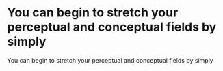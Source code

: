 # You can begin to stretch your perceptual and conceptual fields by simply

You can begin to stretch your perceptual and conceptual fields by simply